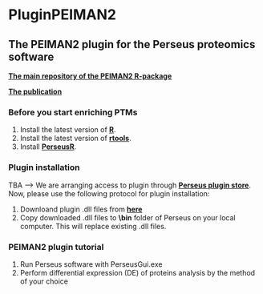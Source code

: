 # PluginPEIMAN2
## The PEIMAN2 plugin for the Perseus proteomics software

[__**The main repository of the PEIMAN2 R-package**__](https://github.com/pnickchi/PEIMAN2)

[__**The publication**__](https://www.biorxiv.org/content/10.1101/2022.11.09.515610v2)

### Before you start enriching PTMs

1. Install the latest version of [**R**](https://cloud.r-project.org/).
2. Install the latest version of [**rtools**](https://cran.r-project.org/bin/windows/Rtools/).
3. Install [**PerseusR**](https://github.com/cox-labs/PerseusR).

### Plugin installation

TBA --> We are arranging access to plugin through [**Perseus plugin store**](https://www.maxquant.org/perseus_plugins/). Now, please use the following protocol for plugin installation:

1. Downloand plugin .dll files from [**here**](https://helsinkifi-my.sharepoint.com/:f:/g/personal/ulavadad_ad_helsinki_fi/EsZTbpkznO9OuScsef2QZTEBttw_JwN0zsI4lPtHCdjflA?e=MTGVs9)
2. Copy downloaded .dll files to **\bin** folder of Perseus on your local computer. This will replace existing .dll files.

### PEIMAN2 plugin tutorial

1. Run Perseus software with PerseusGui.exe
2. Perform differential expression (DE) of proteins analysis by the method of your choice
